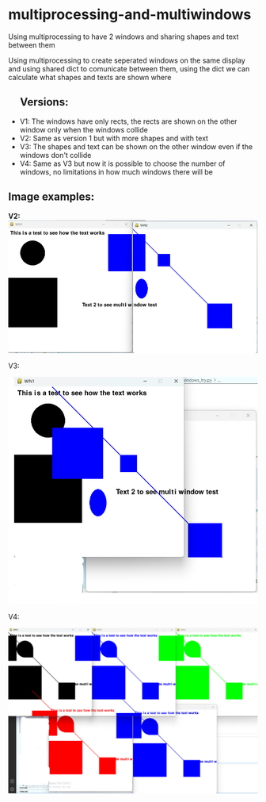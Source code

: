 # multiprocessing-and-multiwindows
<p>Using multiprocessing to have 2 windows and sharing shapes and text between them</p>
<p>Using multiprocessing to create seperated windows on the same display and using shared dict to comunicate between them, using the dict we can calculate what shapes and texts are shown where</p>

<ul>
  <h2>Versions:</h2>
  <li>V1: The windows have only rects, the rects are shown on the other window only when the windows collide</li>
  <li>V2: Same as version 1 but with more shapes and with text</li>
  <li>V3: The shapes and text can be shown on the other window even if the windows don't collide</li>
  <li>V4: Same as V3 but now it is possible to choose the number of windows, no limitations in how much windows there will be</li>
</ul>
<h2>Image examples:</h2>
<b>V2:</b>
<img src="img1.png">
<p>V3:</p>
<img src="img2.png">
<p>V4:</p>
<img src="img3.png">
